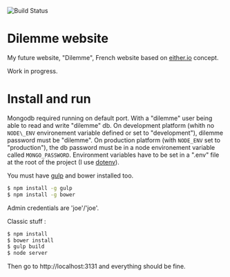 ![Build Status](https://codeship.com/projects/fe21adf0-1f10-0133-8b98-7a1057e16cf4/status?branch=master)

# Dilemme website

My future website, "Dilemme", French website based on [either.io](http://either.io) concept.

Work in progress.

# Install and run

Mongodb required running on default port. With a "dilemme" user being able to read and write "dilemme" db.
On development platform (whith no `NODE\_ENV` environement variable defined or set to "development"), dilemme password must be "dilemme".
On production platform (with `NODE_ENV` set to "production"), the db password must be in a node environement variable called `MONGO_PASSWORD`.
Environment variables have to be set in a ".env" file at the root of the project (I use [dotenv](https://github.com/motdotla/dotenv)).

You must have [gulp](http://gulpjs.com/) and bower installed too.
```sh
$ npm install -g gulp
$ npm install -g bower
```

Admin credentials are 'joe'/'joe'.


Classic stuff : 

```sh
$ npm install
$ bower install
$ gulp build
$ node server
```

Then go to http://localhost:3131 and everything should be fine.